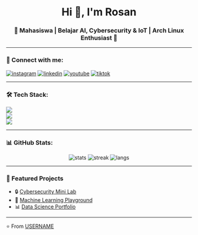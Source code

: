 <h1 align="center">Hi 👋, I'm Rosan</h1>
<h3 align="center">🚀 Mahasiswa | Belajar AI, Cybersecurity & IoT | Arch Linux Enthusiast 🐧</h3>

---

### 🔗 Connect with me:
<p align="left">
<a href="https://instagram.com/USERNAME" target="blank"><img align="center" src="https://skillicons.dev/icons?i=instagram" alt="instagram" /></a>
<a href="https://www.linkedin.com/in/USERNAME" target="blank"><img align="center" src="https://skillicons.dev/icons?i=linkedin" alt="linkedin" /></a>
<a href="https://youtube.com/@USERNAME" target="blank"><img align="center" src="https://skillicons.dev/icons?i=youtube" alt="youtube" /></a>
<a href="https://tiktok.com/@USERNAME" target="blank"><img align="center" src="https://skillicons.dev/icons?i=tiktok" alt="tiktok" /></a>
</p>

---

### 🛠 Tech Stack:
<p align="left">
<img src="https://skillicons.dev/icons?i=python,anaconda,tensorflow,pytorch,sklearn,numpy,pandas,matplotlib,seaborn" />
<br/>
<img src="https://skillicons.dev/icons?i=html,css,js,react,reactnative,flutter,dart,firebase,mysql,sqlite" />
<br/>
<img src="https://skillicons.dev/icons?i=arch,linux,git,github,vscode,figma,ai,ps,pr,ae" />
</p>

---

### 📊 GitHub Stats:
<p align="center">
<img src="https://github-readme-stats.vercel.app/api?username=USERNAME&show_icons=true&theme=tokyonight" alt="stats" />
<img src="https://github-readme-streak-stats.herokuapp.com/?user=USERNAME&theme=tokyonight" alt="streak" />
<img src="https://github-readme-stats.vercel.app/api/top-langs/?username=USERNAME&layout=compact&theme=tokyonight" alt="langs" />
</p>

---

### 🚀 Featured Projects
- 🔒 [Cybersecurity Mini Lab](https://github.com/USERNAME/cyber-lab)
- 🤖 [Machine Learning Playground](https://github.com/USERNAME/ml-playground)
- 📊 [Data Science Portfolio](https://github.com/USERNAME/data-science)

---

⭐️ From [USERNAME](https://github.com/USERNAME)
